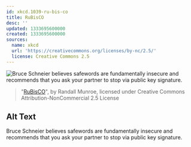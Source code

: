 ```yaml
---
id: xkcd.1039-ru-bis-co
title: RuBisCO
desc: ''
updated: 1333695600000
created: 1333695600000
sources:
  name: xkcd
  url: 'https://creativecommons.org/licenses/by-nc/2.5/'
  license: Creative Commons 2.5
---
```

![Bruce Schneier believes safewords are fundamentally insecure and recommends that you ask your partner to stop via public key signature.](https://imgs.xkcd.com/comics/rubisco.png)
> "[RuBisCO](https://xkcd.com/1039/)", by Randall Munroe, licensed under Creative Commons Attribution-NonCommercial 2.5 License

## Alt Text
Bruce Schneier believes safewords are fundamentally insecure and recommends that you ask your partner to stop via public key signature.
